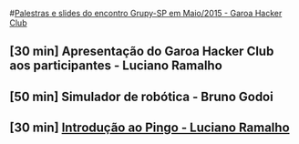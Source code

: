 #[Palestras e slides do encontro Grupy-SP em Maio/2015 - Garoa Hacker Club](http://www.meetup.com/pt/Grupy-SP/events/222170881/)

## [30 min] Apresentação do Garoa Hacker Club aos participantes - Luciano Ramalho

## [50 min] Simulador de robótica - Bruno Godoi

## [30 min] [Introdução ao Pingo - Luciano Ramalho](https://speakerdeck.com/ramalho/programando-gpio-com-python-e-pingo)
